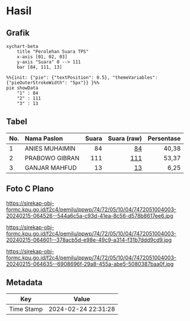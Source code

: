 # Hasil

## Grafik

```mermaid
xychart-beta
    title "Perolehan Suara TPS"
    x-axis [01, 02, 03]
    y-axis "Suara" 0 --> 111
    bar [84, 111, 13]
```

```mermaid
%%{init: {"pie": {"textPosition": 0.5}, "themeVariables": {"pieOuterStrokeWidth": "5px"}} }%%
pie showData
    "1" : 84
    "2" : 111
    "3" : 13
```

## Tabel

| No. | Nama Paslon    | Suara | Suara (raw) | Persentase |
|:--- |:-------------- | -----:| -----------:| ----------:|
| 1   | ANIES MUHAIMIN | 84    | [84][p-1]   | 40,38      |
| 2   | PRABOWO GIBRAN | 111   | [111][p-2]  | 53,37      |
| 3   | GANJAR MAHFUD  | 13    | [13][p-3]   | 6,25       |


[p-1]: https://github.com/gigit-pemilu/pemilu-2024-74-sulawesi-tenggara/blob/main/pilpres/hitung-suara/sub/74-sulawesi-tenggara/sub/72-kota-bau-bau/sub/05-kokalukuna/sub/1004-waruruma/sub/003-tps/sub/paslon-1.txt
[p-2]: https://github.com/gigit-pemilu/pemilu-2024-74-sulawesi-tenggara/blob/main/pilpres/hitung-suara/sub/74-sulawesi-tenggara/sub/72-kota-bau-bau/sub/05-kokalukuna/sub/1004-waruruma/sub/003-tps/sub/paslon-2.txt
[p-3]: https://github.com/gigit-pemilu/pemilu-2024-74-sulawesi-tenggara/blob/main/pilpres/hitung-suara/sub/74-sulawesi-tenggara/sub/72-kota-bau-bau/sub/05-kokalukuna/sub/1004-waruruma/sub/003-tps/sub/paslon-3.txt

## Foto C Plano

https://sirekap-obj-formc.kpu.go.id/f2c4/pemilu/ppwp/74/72/05/10/04/7472051004003-20240215-064526--544a6c5a-c93d-41ea-8c56-d578b8617ee6.jpg

https://sirekap-obj-formc.kpu.go.id/f2c4/pemilu/ppwp/74/72/05/10/04/7472051004003-20240215-064601--378acb5d-e98e-49c9-a314-f31b7ddd9cd9.jpg

https://sirekap-obj-formc.kpu.go.id/f2c4/pemilu/ppwp/74/72/05/10/04/7472051004003-20240215-064635--6908696f-29a8-455a-abe5-5080387baa0f.jpg


## Metadata

| Key        | Value               |
| ---------- | ------------------- |
| Time Stamp | 2024-02-24 22:31:28 |



